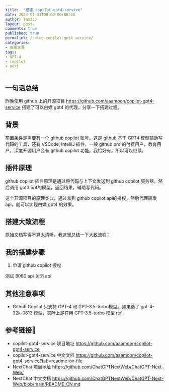 ```yaml
---
title:  "搭建 copilot-gpt4-service"
date: 2024-01-31T00:00:00+08:00
author: lmm333
layout: post
comments: true
published: true
permalink: /setup_copilot-gpt4-service/
categories:
- 挨踢生涯
tags:
- GPT-4
- copilot
- next
---
```

## 一句话总结
昨晚使用 github 上的开源项目 https://github.com/aaamoon/copilot-gpt4-service 搭建了可以白嫖 gpt4 的代理，分享一下搭建过程。

## 背景
前置条件是需要有一个 github copilot 账号。这是 github 基于 GPT4 模型辅助写代码的工具，还有 VSCode, IntelliJ 插件，一般 github pro 的付费用户，教育用户，深度开源用户会有 github copilot 功能。我恰好有，所以可以继续。

## 插件原理
github copilot 插件原理是通过将代码与上下文发送到 github copilot 服务器，然后调用 gpt3.5/4的模型，返回结果，辅助写代码。

这个开源项目的原理类似，通过拿到 github copilot api的授权，然后代理转发 api，就可以实现白嫖 gpt4 的效果。

## 搭建大致流程
原始文档写得不算太清晰，我这里总结一下大致流程：


## 我的搭建步骤
1. 申请 github copilot 授权

测试 8080 api
关闭 api

## 其他注意事项
- Github Copilot 只支持 GPT-4 和 GPT-3.5-turbo模型。如果选了 gpt-4-32k-0613 模型，实际上是在用 GPT-3.5-turbo 模型 [ref](https://github.com/aaamoon/copilot-gpt4-service/issues/254)

## 参考链接🔗
- copilot-gpt4-service 项目地址 https://github.com/aaamoon/copilot-gpt4-service
- copilot-gpt4-service 中文文档 https://github.com/aaamoon/copilot-gpt4-service?tab=readme-ov-file
- NextChat 项目地址 https://github.com/ChatGPTNextWeb/ChatGPT-Next-Web/
- NextChat 中文文档 https://github.com/ChatGPTNextWeb/ChatGPT-Next-Web/blob/main/README_CN.md